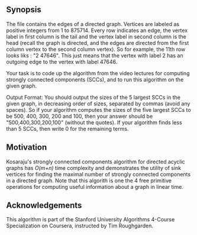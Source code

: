 ## Synopsis
The file contains the edges of a directed graph. Vertices are labeled as positive integers from
1 to 875714. Every row indicates an edge, the vertex label in first column is the tail and
the vertex label in second column is the head (recall the graph is directed, and the edges
are directed from the first column vertex to the second column vertex). So for example, the
11th row looks liks : "2 47646". This just means that the vertex with label 2 has an outgoing
edge to the vertex with label 47646.

Your task is to code up the algorithm from the video lectures for computing strongly
connected components (SCCs), and to run this algorithm on the given graph.

Output Format: You should output the sizes of the 5 largest SCCs in the given graph, in
decreasing order of sizes, separated by commas (avoid any spaces). So if your algorithm
computes the sizes of the five largest SCCs to be 500, 400, 300, 200 and 100, then your
answer should be "500,400,300,200,100" (without the quotes). If your algorithm finds less
than 5 SCCs, then write 0 for the remaining terms.

## Motivation
Kosaraju's strongly connected components algorithm for directed acyclic graphs has *O(m+n)* time complexity and demonstrates the utility of sink vertices for finding the maximal number of strongly connected components in a directed graph. Note that this algorith is one the 4 free primitive operations for computing useful information about a graph in linear time.

## Acknowledgements

This algorithm is part of the Stanford University Algorithms 4-Course Specialization on Coursera, instructed by Tim Roughgarden.
